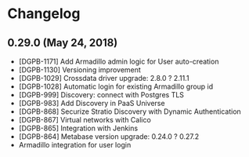 # Changelog

## 0.29.0 (May 24, 2018)

* [DGPB-1171] Add Armadillo admin logic for User auto-creation
* [DGPB-1130] Versioning improvement
* [DGPB-1029] Crossdata driver upgrade: 2.8.0 ? 2.11.1
* [DGPB-1028] Automatic login for existing Armadillo group id
* [DGPB-999] Discovery: connect with Postgres TLS
* [DGPB-983] Add Discovery in PaaS Universe
* [DGPB-868] Securize Stratio Discovery with Dynamic Authentication
* [DGPB-867] Virtual networks with Calico
* [DGPB-865] Integration with Jenkins
* [DGPB-864] Metabase version upgrade: 0.24.0 ? 0.27.2
* Armadillo integration for user login
